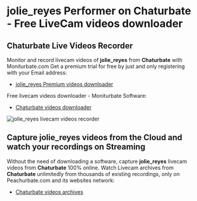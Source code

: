 # jolie_reyes Performer on Chaturbate - Free LiveCam videos downloader

## Chaturbate Live Videos Recorder

Monitor and record livecam videos of **jolie_reyes** from **Chaturbate** with Moniturbate.com
Get a premium trial for free by just and only registering with your Email address:
* [jolie_reyes Premium videos downloader](https://moniturbate.com/request-demo-licence-key.html)

Free livecam videos downloader - Moniturbate Software:
* [Chaturbate videos downloader](https://moniturbate.com/moniturbate-download-software.html)

![jolie_reyes livecam videos recorder](https://peachurnet.com/templates/moniturbate-software.png)


## Capture jolie_reyes videos from the Cloud and watch your recordings on Streaming

Without the need of downloading a software, capture **jolie_reyes** livecam videos from **Chaturbate** 100% online.
Watch Livecam archives from **Chaturbate** unlimitedly from thousands of existing recordings, only on Peachurbate.com and its websites network:
* [Chaturbate videos archives](https://peachurnet.com/)